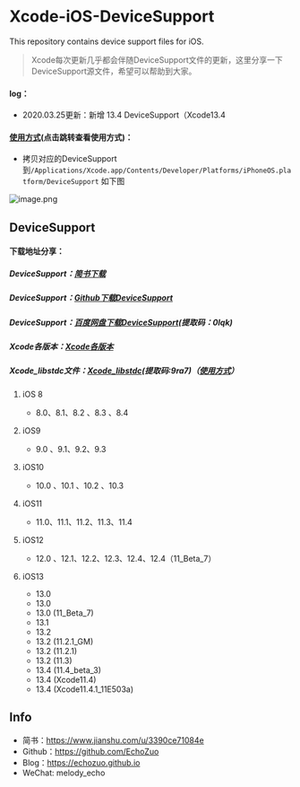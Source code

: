 # Xcode-iOS-DeviceSupport
This repository contains device support files for iOS.

> Xcode每次更新几乎都会伴随DeviceSupport文件的更新，这里分享一下DeviceSupport源文件，希望可以帮助到大家。

#### log：
- 2020.03.25更新：新增 13.4 DeviceSupport（Xcode13.4

#### [使用方式](https://www.jianshu.com/p/aa6bc975c430)(点击跳转查看使用方式)：

- 拷贝对应的DeviceSupport到```/Applications/Xcode.app/Contents/Developer/Platforms/iPhoneOS.platform/DeviceSupport``` 如下图

![image.png](https://upload-images.jianshu.io/upload_images/1424124-af1d69c142e32a9e.png?imageMogr2/auto-orient/strip%7CimageView2/2/w/1240)


## DeviceSupport

#### 下载地址分享：
##### DeviceSupport：[简书下载](https://www.jianshu.com/p/aa6bc975c430)
##### DeviceSupport：[Github下载DeviceSupport](https://github.com/EchoZuo/Xcode-iOS-DeviceSupport)

##### DeviceSupport：[百度网盘下载DeviceSupport](https://pan.baidu.com/s/1Fc7W11IBglsDWzQhtNd9iQ)(提取码：0lqk)

##### Xcode各版本：[Xcode各版本](https://developer.apple.com/download/more/)

##### Xcode_libstdc文件：[Xcode_libstdc](:https://pan.baidu.com/s/1fio4N8pnwjVgAShrxnb1TQ)(提取码:9ra7)（[使用方式](https://www.jianshu.com/p/3afd5e8cdbf8)）

1. iOS 8		
    - 8.0、8.1、8.2 、8.3 、8.4 

2. iOS9
    - 9.0 、9.1、9.2、9.3

3. iOS10
    - 10.0 、10.1 、10.2 、10.3 

4. iOS11
    - 11.0、11.1、11.2、11.3、11.4
   
5. iOS12
    - 12.0 、12.1、12.2、12.3、12.4、12.4（11_Beta_7）

6. iOS13
    - 13.0
    - 13.0
    - 13.0 (11_Beta_7)
    - 13.1 
    - 13.2 
    - 13.2 (11.2.1_GM)
    - 13.2 (11.2.1)
    - 13.2 (11.3)
    - 13.4 (11.4_beta_3)
    - 13.4 (Xcode11.4)
    - 13.4 (Xcode11.4.1_11E503a)

## Info
- 简书：https://www.jianshu.com/u/3390ce71084e
- Github：https://github.com/EchoZuo
- Blog：https://echozuo.github.io
- WeChat: melody_echo
